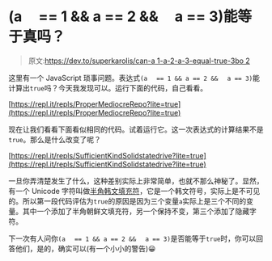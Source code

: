 # (aﾠ == 1 && a == 2 && ﾠa == 3)能等于真吗？

> 原文:[https://dev.to/superkarolis/can-a 1-a-2-a-3-equal-true-3bo 2](https://dev.to/superkarolis/can-a--1--a--2--a--3-equal-true-3bo2)

这里有一个 JavaScript 琐事问题。表达式`(aﾠ == 1 && a == 2 && ﾠa == 3)`能计算出`true`吗？今天我发现可以。运行下面的代码，自己看看。

[https://repl.it/repls/ProperMediocreRepo?lite=true](https://repl.it/repls/ProperMediocreRepo?lite=true)

现在让我们看看下面看似相同的代码。试着运行它。这一次表达式的计算结果不是`true`。那么是什么改变了呢？

[https://repl.it/repls/SufficientKindSolidstatedrive?lite=true](https://repl.it/repls/SufficientKindSolidstatedrive?lite=true)

一旦你弄清楚发生了什么，这种差别实际上非常简单，也就不那么神秘了。显然，有一个 Unicode 字符叫做[半角韩文填充符](https://www.compart.com/en/unicode/U+FFA0)，它是一个韩文符号，实际上是不可见的。所以第一段代码评估为`true`的原因是因为三个变量`a`实际上是三个不同的变量。其中一个添加了半角朝鲜文填充符，另一个保持不变，第三个添加了隐藏字符。

下一次有人问你`(aﾠ == 1 && a == 2 && ﾠa == 3)`是否能等于`true`时，你可以回答他们，是的，确实可以(有一个小小的警告)😀